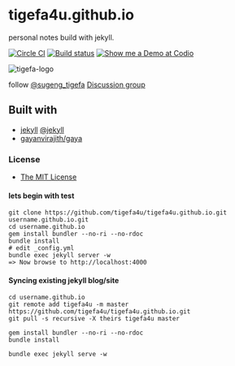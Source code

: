 # tigefa4u.github.io

personal notes build with jekyll.

[![Circle CI](https://circleci.com/gh/tigefa4u/tigefa4u.github.io.svg)](https://circleci.com/gh/tigefa4u/tigefa4u.github.io) [![Build status](https://ci.appveyor.com/api/projects/status/rxb5xenbleq49v7s?svg=true)](https://ci.appveyor.com/project/tigefa4u/tigefa4u-github-io) [![Show me a Demo at Codio](https://codio-public.s3.amazonaws.com/sharing/open-in-ide.png)](https://codio.com/tigefa/tigefa4u)

![tigefa-logo](http://res.cloudinary.com/wvm/image/upload/v1389035830/tigefa_rbe6f7.png)

follow [@sugeng_tigefa](http://twitter.com/sugeng_tigefa) [Discussion group](http://groups.google.com/group/tigefa)


## Built with

- [jekyll](http://jekyllrb.com) [@jekyll](https://github.com/jekyll)
- [gayanvirajith/gaya](https://github.com/gayanvirajith/gaya)

### License

- [The MIT License](https://github.com/tigefa4u/tigefa4u.github.io/blob/master/LICENSE)

#### lets begin with test

```shell
git clone https://github.com/tigefa4u/tigefa4u.github.io.git username.github.io.git
cd username.github.io
gem install bundler --no-ri --no-rdoc
bundle install
# edit _config.yml
bundle exec jekyll server -w
=> Now browse to http://localhost:4000
```

#### Syncing existing jekyll blog/site

```
cd username.github.io
git remote add tigefa4u -m master https://github.com/tigefa4u/tigefa4u.github.io.git
git pull -s recursive -X theirs tigefa4u master

gem install bundler --no-ri --no-rdoc
bundle install

bundle exec jekyll serve -w
```

